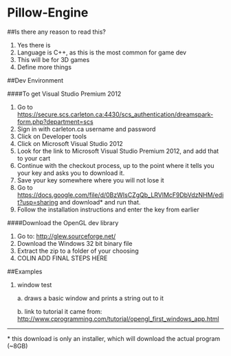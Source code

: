 Pillow-Engine
=============
##Is there any reason to read this?

1. Yes there is
2. Language is C++, as this is the most common for game dev
3. This will be for 3D games
4. Define more things

##Dev Environment

####To get Visual Studio Premium 2012

1. Go to https://secure.scs.carleton.ca:4430/scs_authentication/dreamspark-form.php?department=scs
2. Sign in with carleton.ca username and password
3. Click on Developer tools
4. Click on Microsoft Visual Studio 2012
5. Look for the link to Microsoft Visual Studio Premium 2012, and add that to your cart
6. Continue with the checkout process, up to the point where it tells you your key and asks you to download it.
7. Save your key somewhere where you will not lose it
8. Go to https://docs.google.com/file/d/0BzWIsCZgQb_LRVlMcF9DbVdzNHM/edit?usp=sharing and download* and run that.
9. Follow the installation instructions and enter the key from earlier

####Download the OpenGL dev library

1. Go to: http://glew.sourceforge.net/
2. Download the Windows 32 bit binary file
3. Extract the zip to a folder of your choosing
4. COLIN ADD FINAL STEPS HERE



##Examples

1. window test

    a. draws a basic window and prints a string out to it
    
    b. link to tutorial it came from: http://www.cprogramming.com/tutorial/opengl_first_windows_app.html
    
    
___

\* this download is only an installer, which will download the actual program (~8GB)

